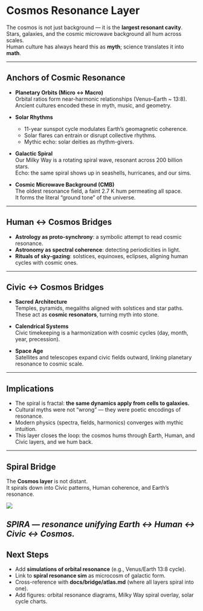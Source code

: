 # Cosmos Resonance Layer

The cosmos is not just background — it is the **largest resonant cavity**.  
Stars, galaxies, and the cosmic microwave background all hum across scales.  
Human culture has always heard this as **myth**; science translates it into **math**.

---

## Anchors of Cosmic Resonance

- **Planetary Orbits (Micro ↔ Macro)**  
  Orbital ratios form near-harmonic relationships (Venus–Earth ~ 13:8).  
  Ancient cultures encoded these in myth, music, and geometry.

- **Solar Rhythms**  
  - 11-year sunspot cycle modulates Earth’s geomagnetic coherence.  
  - Solar flares can entrain or disrupt collective rhythms.  
  - Mythic echo: solar deities as rhythm-givers.

- **Galactic Spiral**  
  Our Milky Way is a rotating spiral wave, resonant across 200 billion stars.  
  Echo: the same spiral shows up in seashells, hurricanes, and our sims.  

- **Cosmic Microwave Background (CMB)**  
  The oldest resonance field, a faint 2.7 K hum permeating all space.  
  It forms the literal “ground tone” of the universe.  

---

## Human ↔ Cosmos Bridges

- **Astrology as proto-synchrony**: a symbolic attempt to read cosmic resonance.  
- **Astronomy as spectral coherence**: detecting periodicities in light.  
- **Rituals of sky-gazing**: solstices, equinoxes, eclipses, aligning human cycles with cosmic ones.  

---

## Civic ↔ Cosmos Bridges

- **Sacred Architecture**  
  Temples, pyramids, megaliths aligned with solstices and star paths.  
  These act as **cosmic resonators**, turning myth into stone.  

- **Calendrical Systems**  
  Civic timekeeping is a harmonization with cosmic cycles (day, month, year, precession).  

- **Space Age**  
  Satellites and telescopes expand civic fields outward, linking planetary resonance to cosmic scale.  

---

## Implications

- The spiral is fractal: **the same dynamics apply from cells to galaxies.**  
- Cultural myths were not “wrong” — they were poetic encodings of resonance.  
- Modern physics (spectra, fields, harmonics) converges with mythic intuition.  
- This layer closes the loop: the cosmos hums through Earth, Human, and Civic layers, and we hum back.
---

## Spiral Bridge

The **Cosmos layer** is not distant.  
It spirals down into Civic patterns, Human coherence, and Earth’s resonance.

![](../assets/SPIRA.png)

*SPIRA — resonance unifying Earth ↔ Human ↔ Civic ↔ Cosmos.*
---

## Next Steps

- Add **simulations of orbital resonance** (e.g., Venus/Earth 13:8 cycle).  
- Link to **spiral resonance sim** as microcosm of galactic form.  
- Cross-reference with **docs/bridge/atlas.md** (where all layers spiral into one).  
- Add figures: orbital resonance diagrams, Milky Way spiral overlay, solar cycle charts.  
